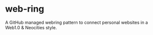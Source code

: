 # web-ring
A GitHub managed webring pattern to connect personal websites in a Web1.0 &amp; Neocities style.
